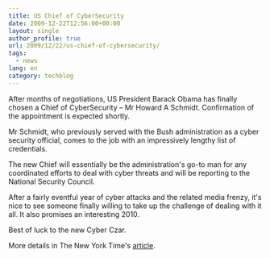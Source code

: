 ```yaml
---
title: US Chief of CyberSecurity
date: 2009-12-22T12:56:00+00:00
layout: single
author_profile: true
url: 2009/12/22/us-chief-of-cybersecurity/
tags:
  - news
lang: en
category: techblog
---
```

After months of negotiations, US President Barack Obama has finally chosen a Chief of CyberSecurity – Mr Howard A Schmidt. Confirmation of the appointment is expected shortly.

Mr Schmidt, who previously served with the Bush administration as a cyber security official, comes to the job with an impressively lengthy list of credentials.

The new Chief will essentially be the administration's go-to man for any coordinated efforts to deal with cyber threats and will be reporting to the National Security Council.

After a fairly eventful year of cyber attacks and the related media frenzy, it's nice to see someone finally willing to take up the challenge of dealing with it all. It also promises an interesting 2010.

Best of luck to the new Cyber Czar.

More details in The New York Time's [article](http://www.nytimes.com/2009/12/22/technology/internet/22cyber.html?hpw).